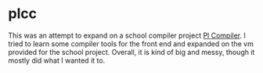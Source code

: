 # plcc

This was an attempt to expand on a school compiler project [Pl Compiler](https://github.com/strinsberg/pl_compiler). I tried to learn some compiler tools for the front end and expanded on the vm provided for the school project. Overall, it is kind of big and messy, though it mostly did what I wanted it to.
